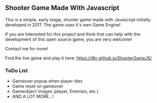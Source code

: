 ## Shooter Game Made With Javascript


This is a simple, early stage, shooter game made with Javascript initially developed in 2017. The game uses it's own Game Engine!

If you are interested for this project and think that can help with the development of this open source game, you are very welcome!

Contact me for more!

Find the live game and play it here: https://j8n.github.io/ShooterGameJS/



### ToDo List

* Gameover popup when player dies
* Game reset on gameover
* Gameobject images (player, Enemies, etc.)
* AND A LOT MORE...!